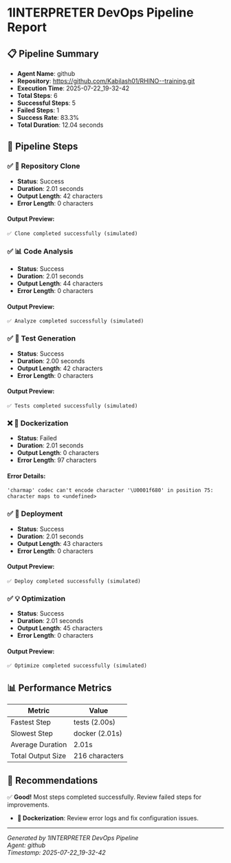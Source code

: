 # 1INTERPRETER DevOps Pipeline Report

## 📋 Pipeline Summary
- **Agent Name**: github
- **Repository**: https://github.com/Kabilash01/RHINO--training.git
- **Execution Time**: 2025-07-22_19-32-42
- **Total Steps**: 6
- **Successful Steps**: 5
- **Failed Steps**: 1
- **Success Rate**: 83.3%
- **Total Duration**: 12.04 seconds

## 🔄 Pipeline Steps

### ✅ 🔗 Repository Clone
- **Status**: Success
- **Duration**: 2.01 seconds
- **Output Length**: 42 characters
- **Error Length**: 0 characters

#### Output Preview:
```
✅ Clone completed successfully (simulated)
```

### ✅ 📊 Code Analysis
- **Status**: Success
- **Duration**: 2.01 seconds
- **Output Length**: 44 characters
- **Error Length**: 0 characters

#### Output Preview:
```
✅ Analyze completed successfully (simulated)
```

### ✅ 🧪 Test Generation
- **Status**: Success
- **Duration**: 2.00 seconds
- **Output Length**: 42 characters
- **Error Length**: 0 characters

#### Output Preview:
```
✅ Tests completed successfully (simulated)
```

### ❌ 🐳 Dockerization
- **Status**: Failed
- **Duration**: 2.01 seconds
- **Output Length**: 0 characters
- **Error Length**: 97 characters

#### Error Details:
```
'charmap' codec can't encode character '\U0001f680' in position 75: character maps to <undefined>
```

### ✅ 🚀 Deployment
- **Status**: Success
- **Duration**: 2.01 seconds
- **Output Length**: 43 characters
- **Error Length**: 0 characters

#### Output Preview:
```
✅ Deploy completed successfully (simulated)
```

### ✅ 💡 Optimization
- **Status**: Success
- **Duration**: 2.01 seconds
- **Output Length**: 45 characters
- **Error Length**: 0 characters

#### Output Preview:
```
✅ Optimize completed successfully (simulated)
```

## 📊 Performance Metrics

| Metric | Value |
|--------|-------|
| Fastest Step | tests (2.00s) |
| Slowest Step | docker (2.01s) |
| Average Duration | 2.01s |
| Total Output Size | 216 characters |

## 🎯 Recommendations

✅ **Good!** Most steps completed successfully. Review failed steps for improvements.

- **🐳 Dockerization**: Review error logs and fix configuration issues.

---
*Generated by 1INTERPRETER DevOps Pipeline*  
*Agent: github*  
*Timestamp: 2025-07-22_19-32-42*
